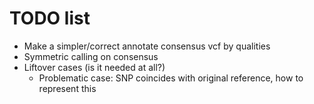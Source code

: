 # TODO list

* Make a simpler/correct annotate consensus vcf by qualities
* Symmetric calling on consensus
* Liftover cases (is it needed at all?)
  * Problematic case: SNP coincides with original reference, how to represent this
